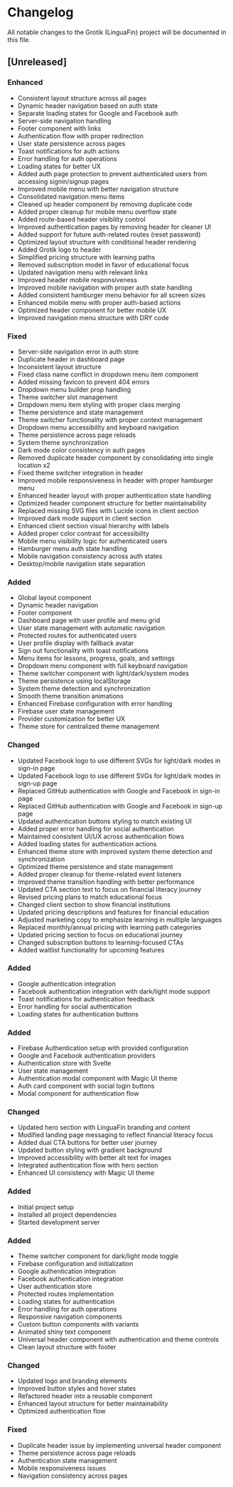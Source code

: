 # Changelog

All notable changes to the Grotik (LinguaFin) project will be documented in this file.

## [Unreleased]

### Enhanced
- Consistent layout structure across all pages
- Dynamic header navigation based on auth state
- Separate loading states for Google and Facebook auth
- Server-side navigation handling
- Footer component with links
- Authentication flow with proper redirection
- User state persistence across pages
- Toast notifications for auth actions
- Error handling for auth operations
- Loading states for better UX
- Added auth page protection to prevent authenticated users from accessing signin/signup pages
- Improved mobile menu with better navigation structure
- Consolidated navigation menu items
- Cleaned up header component by removing duplicate code
- Added proper cleanup for mobile menu overflow state
- Added route-based header visibility control
- Improved authentication pages by removing header for cleaner UI
- Added support for future auth-related routes (reset password)
- Optimized layout structure with conditional header rendering
- Added Grotik logo to header
- Simplified pricing structure with learning paths
- Removed subscription model in favor of educational focus
- Updated navigation menu with relevant links
- Improved header mobile responsiveness
- Improved mobile navigation with proper auth state handling
- Added consistent hamburger menu behavior for all screen sizes
- Enhanced mobile menu with proper auth-based actions
- Optimized header component for better mobile UX
- Improved navigation menu structure with DRY code

### Fixed
- Server-side navigation error in auth store
- Duplicate header in dashboard page
- Inconsistent layout structure
- Fixed class name conflict in dropdown menu item component
- Added missing favicon to prevent 404 errors
- Dropdown menu builder prop handling
- Theme switcher slot management
- Dropdown menu item styling with proper class merging
- Theme persistence and state management
- Theme switcher functionality with proper context management
- Dropdown menu accessibility and keyboard navigation
- Theme persistence across page reloads
- System theme synchronization
- Dark mode color consistency in auth pages
- Removed duplicate header component by consolidating into single location x2
- Fixed theme switcher integration in header
- Improved mobile responsiveness in header with proper hamburger menu
- Enhanced header layout with proper authentication state handling
- Optimized header component structure for better maintainability
- Replaced missing SVG files with Lucide icons in client section
- Improved dark mode support in client section
- Enhanced client section visual hierarchy with labels
- Added proper color contrast for accessibility
- Mobile menu visibility logic for authenticated users
- Hamburger menu auth state handling
- Mobile navigation consistency across auth states
- Desktop/mobile navigation state separation

### Added
- Global layout component
- Dynamic header navigation
- Footer component
- Dashboard page with user profile and menu grid
- User state management with automatic navigation
- Protected routes for authenticated users
- User profile display with fallback avatar
- Sign out functionality with toast notifications
- Menu items for lessons, progress, goals, and settings
- Dropdown menu component with full keyboard navigation
- Theme switcher component with light/dark/system modes
- Theme persistence using localStorage
- System theme detection and synchronization
- Smooth theme transition animations
- Enhanced Firebase configuration with error handling
- Firebase user state management
- Provider customization for better UX
- Theme store for centralized theme management

### Changed
- Updated Facebook logo to use different SVGs for light/dark modes in sign-in page
- Updated Facebook logo to use different SVGs for light/dark modes in sign-up page
- Replaced GitHub authentication with Google and Facebook in sign-in page
- Replaced GitHub authentication with Google and Facebook in sign-up page
- Updated authentication buttons styling to match existing UI
- Added proper error handling for social authentication
- Maintained consistent UI/UX across authentication flows
- Added loading states for authentication actions
- Enhanced theme store with improved system theme detection and synchronization
- Optimized theme persistence and state management
- Added proper cleanup for theme-related event listeners
- Improved theme transition handling with better performance
- Updated CTA section text to focus on financial literacy journey
- Revised pricing plans to match educational focus
- Changed client section to show financial institutions
- Updated pricing descriptions and features for financial education
- Adjusted marketing copy to emphasize learning in multiple languages
- Replaced monthly/annual pricing with learning path categories
- Updated pricing section to focus on educational journey
- Changed subscription buttons to learning-focused CTAs
- Added waitlist functionality for upcoming features

### Added
- Google authentication integration
- Facebook authentication integration with dark/light mode support
- Toast notifications for authentication feedback
- Error handling for social authentication
- Loading states for authentication buttons

### Added
- Firebase Authentication setup with provided configuration
- Google and Facebook authentication providers
- Authentication store with Svelte
- User state management
- Authentication modal component with Magic UI theme
- Auth card component with social login buttons
- Modal component for authentication flow

### Changed
- Updated hero section with LinguaFin branding and content
- Modified landing page messaging to reflect financial literacy focus
- Added dual CTA buttons for better user journey
- Updated button styling with gradient background
- Improved accessibility with better alt text for images
- Integrated authentication flow with hero section
- Enhanced UI consistency with Magic UI theme

### Added
- Initial project setup
- Installed all project dependencies
- Started development server

### Added
- Theme switcher component for dark/light mode toggle
- Firebase configuration and initialization
- Google authentication integration
- Facebook authentication integration
- User authentication store
- Protected routes implementation
- Loading states for authentication
- Error handling for auth operations
- Responsive navigation components
- Custom button components with variants
- Animated shiny text component
- Universal header component with authentication and theme controls
- Clean layout structure with footer

### Changed
- Updated logo and branding elements
- Improved button styles and hover states
- Refactored header into a reusable component
- Enhanced layout structure for better maintainability
- Optimized authentication flow

### Fixed
- Duplicate header issue by implementing universal header component
- Theme persistence across page reloads
- Authentication state management
- Mobile responsiveness issues
- Navigation consistency across pages 
